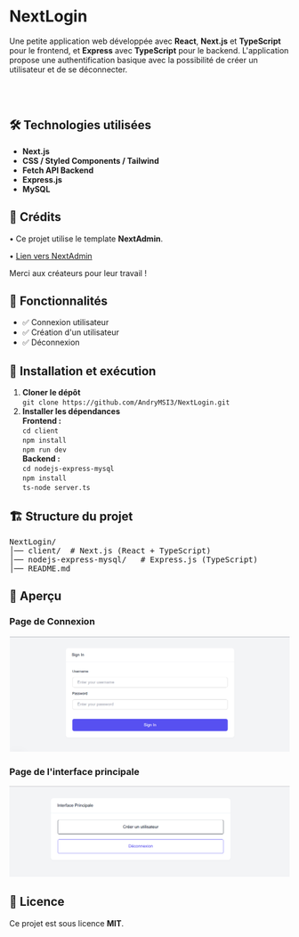 <h1>NextLogin</h1>
<p>Une petite application web développée avec <strong>React</strong>, <strong>Next.js</strong> et <strong>TypeScript</strong> pour le frontend, et <strong>Express</strong> avec <strong>TypeScript</strong> pour le backend. L'application propose une authentification basique avec la possibilité de créer un utilisateur et de se déconnecter.</p>

<br><br>

<h2>🛠️ Technologies utilisées</h2>
<ul>
    <li><strong>Next.js</strong></li>
    <li><strong>CSS / Styled Components / Tailwind</strong></li>
    <li><strong>Fetch API Backend</strong></li>
    <li><strong>Express.js</strong></li>
    <li><strong>MySQL</strong></li>
</ul>

<h2>📌 Crédits</h2>
<p>• Ce projet utilise le template <strong>NextAdmin</strong>.</p>
<p>• <a href="https://github.com/NextAdminHQ/nextjs-admin-dashboard" target="_blank">Lien vers NextAdmin</a></p>
<p>Merci aux créateurs pour leur travail !</p>

<h2>📌 Fonctionnalités</h2>
<ul>
    <li>✅ Connexion utilisateur</li>
    <li>✅ Création d'un utilisateur</li>
    <li>✅ Déconnexion</li>
</ul>

<h2>🚀 Installation et exécution</h2>
<ol>
    <li><strong>Cloner le dépôt</strong><br>
        <code>git clone https://github.com/AndryMSI3/NextLogin.git</code>
    </li>
    <li><strong>Installer les dépendances</strong><br>
        <strong>Frontend :</strong><br>
        <code>cd client</code><br>
        <code>npm install</code><br>
        <code>npm run dev</code><br>
        <strong>Backend :</strong><br>
        <code>cd nodejs-express-mysql</code><br>
        <code>npm install</code><br>
        <code>ts-node server.ts</code>
    </li>
</ol>

<h2>🏗️ Structure du projet</h2>
<pre>
NextLogin/
│── client/  # Next.js (React + TypeScript)
│── nodejs-express-mysql/   # Express.js (TypeScript)
│── README.md
</pre>

<h2>📸 Aperçu</h2>
<h3>Page de Connexion</h3>
<img src="screenshot/screen1.png" alt="Page de connexion" width="600" />

<h3>Page de l'interface principale</h3>
<img src="screenshot/screen2.png" alt="Page d'inscription" width="600" />

<h2>📜 Licence</h2>
<p>Ce projet est sous licence <strong>MIT</strong>.</p>

